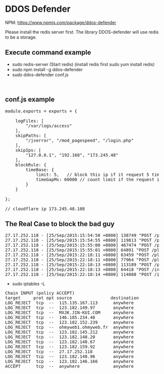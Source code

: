 DDOS Defender
=============


NPM: https://www.npmjs.com/package/ddos-defender

Please install the redis server first. The library DDOS-defender will use redis to be a storage.


Execute command example
-----------------------

* sudo redis-server  (Start redis) (install redis first sudo yum install redis)
* sudo npm install -g ddos-defender
* sudo ddos-defender conf.js

<br />

conf.js example
-----------------

<pre>
module.exports = exports = {

    logFiles: [
        "/var/logs/access"
    ],
    skipPaths: [
        "/jserror", "/mod_pagespeed", "/login.php"
    ],
    skipIps: [
        "127.0.0.1", "192.168", "173.245.48"
    ],
    blockRule: {
        timeBase: {
            limit: 5,   // block this ip if it request 5 times in 60*5 seconds.
            timeGapMs: 60000 // count limit if the request is smaller than 60 seconds of last request.
        }
    }

};

// cloudflare ip 173.245.48.188
</pre>

The Real Case to block the bad guy
-------------------------------
<pre>
27.17.252.118 - [25/Sep/2015:15:54:50 +0800] 138749 "POST /plus/mytag_js.php?aid=511348 HTTP/1.1" 200 > 54424 "-" "-"
27.17.252.118 - [25/Sep/2015:15:54:55 +0800] 119813 "POST /plus/mytag_js.php?aid=9527 HTTP/1.1" 200 > 54424 "-" "-"
27.17.252.118 - [25/Sep/2015:15:55:00 +0800] 467474 "POST /plus/mytag_js.php?aid=8080 HTTP/1.1" 200 > 54424 "-" "-"
27.17.252.118 - [25/Sep/2015:15:55:01 +0800] 64891 "POST /plus/mytag_js.php?aid=9191 HTTP/1.1" 200 > 54424 "-" "-"
27.17.252.118 - [25/Sep/2015:22:18:11 +0800] 63459 "POST /plus/mytag_js.php?aid=9527 HTTP/1.1" 200 > 54424 "-" "-"
27.17.252.118 - [25/Sep/2015:22:18:11 +0800] 77964 "POST /plus/mytag_j.php?aid=6022 HTTP/1.1" 200 > 54424 "-" "-"
27.17.252.118 - [25/Sep/2015:22:18:13 +0800] 113189 "POST /plus/mytag_js.php?aid=9191 HTTP/1.1" 200 > 54424 "-" "-"
27.17.252.118 - [25/Sep/2015:22:18:13 +0800] 64418 "POST /include/code/mp.php HTTP/1.1" 200 > 54424 "-" "-"
27.17.252.118 - [25/Sep/2015:22:18:14 +0800] 114088 "POST /include/helpers/cookie.helpea.php HTTP/1.1" 200 > 54424 "-" "-"
</pre>

* sudo iptables -L
<pre>
Chain INPUT (policy ACCEPT)
target     prot opt source               destination
LOG_REJECT  tcp  --  115.135.167.113      anywhere             tcp dpt:http
LOG_REJECT  tcp  --  123.182.149.97       anywhere             tcp dpt:http
LOG_REJECT  tcp  --  MXJK.JIN-KUI.COM     anywhere             tcp dpt:http
LOG_REJECT  tcp  --  146.185.234.48       anywhere             tcp dpt:http
LOG_REJECT  tcp  --  123.182.152.239      anywhere             tcp dpt:http
LOG_REJECT  tcp  --  ohmyweb1.ohmyweb.fr  anywhere             tcp dpt:http
LOG_REJECT  tcp  --  123.182.145.212      anywhere             tcp dpt:http
LOG_REJECT  tcp  --  123.182.148.20       anywhere             tcp dpt:http
LOG_REJECT  tcp  --  123.182.148.67       anywhere             tcp dpt:http
LOG_REJECT  tcp  --  123.182.159.92       anywhere             tcp dpt:http
LOG_REJECT  tcp  --  27.17.252.118        anywhere             tcp dpt:http
LOG_REJECT  tcp  --  123.182.148.96       anywhere             tcp dpt:http
LOG_REJECT  tcp  --  123.182.146.166      anywhere             tcp dpt:http
ACCEPT      tcp  --  anywhere             anywhere             tcp dpt:http
</pre>
